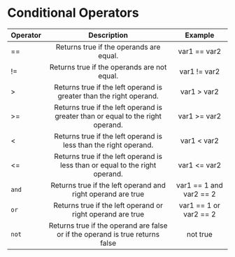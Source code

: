 # Conditional Operators
| Operator       | Description  | Example |
| :------------- | :----------: | :----------:|
|  == | Returns true if the operands are equal.   | var1 == var2 |
| !=   | Returns true if the operands are not equal. |var1 != var2|
| >  | Returns true if the left operand is greater than the right operand.  | var1 > var2 |
| >=  | Returns true if the left operand is greater than or equal to the right operand.  |var1 >= var2|
| <  | Returns true if the left operand is less than the right operand.   |var1 < var2|
| <=  | Returns true if the left operand is less than or equal to the right operand.  |var1 <= var2|
| `and`| Returns true if the left operand and right operand are true | var1 == 1 and var2 == 2|
| `or` | Returns true if the left operand or right operand are true | var1 == 1 or var2 == 2|
| `not` | Returns true if the operand are false or if the operand is true returns false | not true|
